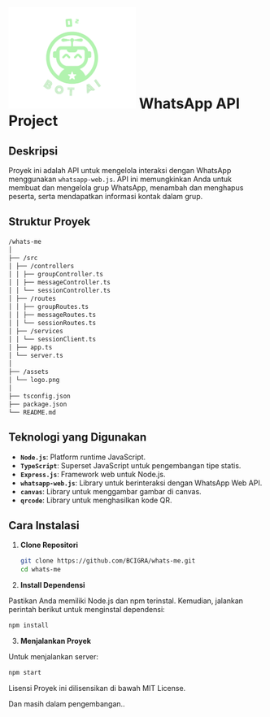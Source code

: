 # <img src="assets/logo.png" alt="Logo" width="250" height="200"> WhatsApp API Project

## Deskripsi

Proyek ini adalah API untuk mengelola interaksi dengan WhatsApp menggunakan `whatsapp-web.js`. API ini memungkinkan Anda untuk membuat dan mengelola grup WhatsApp, menambah dan menghapus peserta, serta mendapatkan informasi kontak dalam grup.

## Struktur Proyek
```
/whats-me
│
├── /src
│ ├── /controllers
│ │ ├── groupController.ts
│ │ ├── messageController.ts
│ │ └── sessionController.ts
│ ├── /routes
│ │ ├── groupRoutes.ts
│ │ ├── messageRoutes.ts
│ │ └── sessionRoutes.ts
│ ├── /services
│ │ └── sessionClient.ts
│ ├── app.ts
│ └── server.ts
│
├── /assets
│ └── logo.png
│
├── tsconfig.json
├── package.json
└── README.md
```


## Teknologi yang Digunakan

- **`Node.js`**: Platform runtime JavaScript.
- **`TypeScript`**: Superset JavaScript untuk pengembangan tipe statis.
- **`Express.js`**: Framework web untuk Node.js.
- **`whatsapp-web.js`**: Library untuk berinteraksi dengan WhatsApp Web API.
- **`canvas`**: Library untuk menggambar gambar di canvas.
- **`qrcode`**: Library untuk menghasilkan kode QR.

## Cara Instalasi

1. **Clone Repositori**

   ```bash
   git clone https://github.com/BCIGRA/whats-me.git
   cd whats-me
   ```

2. **Install Dependensi**

Pastikan Anda memiliki Node.js dan npm terinstal. Kemudian, jalankan perintah berikut untuk menginstal dependensi:
   ```bash
   npm install
   ```
3. **Menjalankan Proyek**

Untuk menjalankan server:
   ```bash
   npm start
   ```
Lisensi
Proyek ini dilisensikan di bawah MIT License.

Dan masih dalam pengembangan..
